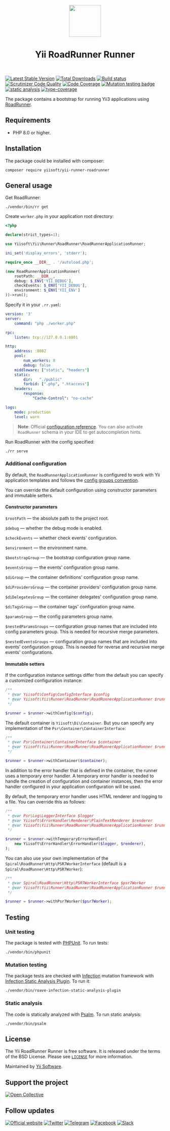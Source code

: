 <p align="center">
    <a href="https://github.com/yiisoft" target="_blank">
        <img src="https://yiisoft.github.io/docs/images/yii_logo.svg" height="100px">
    </a>
    <h1 align="center">Yii RoadRunner Runner</h1>
    <br>
</p>

[![Latest Stable Version](https://poser.pugx.org/yiisoft/yii-runner-roadrunner/v/stable.png)](https://packagist.org/packages/yiisoft/yii-runner-roadrunner)
[![Total Downloads](https://poser.pugx.org/yiisoft/yii-runner-roadrunner/downloads.png)](https://packagist.org/packages/yiisoft/yii-runner-roadrunner)
[![Build status](https://github.com/yiisoft/yii-runner-roadrunner/workflows/build/badge.svg)](https://github.com/yiisoft/yii-runner-roadrunner/actions?query=workflow%3Abuild)
[![Scrutinizer Code Quality](https://scrutinizer-ci.com/g/yiisoft/yii-runner-roadrunner/badges/quality-score.png?b=master)](https://scrutinizer-ci.com/g/yiisoft/yii-runner-roadrunner/?branch=master)
[![Code Coverage](https://scrutinizer-ci.com/g/yiisoft/yii-runner-roadrunner/badges/coverage.png?b=master)](https://scrutinizer-ci.com/g/yiisoft/yii-runner-roadrunner/?branch=master)
[![Mutation testing badge](https://img.shields.io/endpoint?style=flat&url=https%3A%2F%2Fbadge-api.stryker-mutator.io%2Fgithub.com%2Fyiisoft%2Fyii-runner-roadrunner%2Fmaster)](https://dashboard.stryker-mutator.io/reports/github.com/yiisoft/yii-runner-roadrunner/master)
[![static analysis](https://github.com/yiisoft/yii-runner-roadrunner/workflows/static%20analysis/badge.svg)](https://github.com/yiisoft/yii-runner-roadrunner/actions?query=workflow%3A%22static+analysis%22)
[![type-coverage](https://shepherd.dev/github/yiisoft/yii-runner-roadrunner/coverage.svg)](https://shepherd.dev/github/yiisoft/yii-runner-roadrunner)

The package contains a bootstrap for running Yii3 applications using [RoadRunner](https://roadrunner.dev/).

## Requirements

- PHP 8.0 or higher.

## Installation

The package could be installed with composer:

```shell
composer require yiisoft/yii-runner-roadrunner
```

## General usage

Get RoadRunner:

```
./vendor/bin/rr get
```

Create `worker.php` in your application root directory:

```php
<?php

declare(strict_types=1);

use Yiisoft\Yii\Runner\RoadRunner\RoadRunnerApplicationRunner;

ini_set('display_errors', 'stderr');

require_once __DIR__ . '/autoload.php';

(new RoadRunnerApplicationRunner(
    rootPath: __DIR__, 
    debug: $_ENV['YII_DEBUG'], 
    checkEvents: $_ENV['YII_DEBUG'], 
    environment: $_ENV['YII_ENV']
))->run();
```

Specify it in your `.rr.yaml`:

```yaml
version: '3'
server:
    command: "php ./worker.php"

rpc:
    listen: tcp://127.0.0.1:6001

http:
    address: :8082
    pool:
        num_workers: 8
        debug: false
    middleware: ["static", "headers"]
    static:
        dir:   "./public"
        forbid: [".php", ".htaccess"]
    headers:
        response:
            "Cache-Control": "no-cache"

logs:
    mode: production
    level: warn
```

> **Note**:
> Official [configuration reference](https://roadrunner.dev/docs/intro-config/). You can also activate `RoadRunner`
> schema in your IDE to get autocompletion hints.

Run RoadRunner with the config specified:

```
./rr serve
```

### Additional configuration

By default, the `RoadRunnerApplicationRunner` is configured to work with Yii application templates and follows the
[config groups convention](https://github.com/yiisoft/docs/blob/master/022-config-groups.md).

You can override the default configuration using constructor parameters and immutable setters.

#### Constructor parameters

`$rootPath` — the absolute path to the project root.

`$debug` — whether the debug mode is enabled.

`$checkEvents` — whether check events' configuration.

`$environment` — the environment name.

`$bootstrapGroup` — the bootstrap configuration group name.

`$eventsGroup` — the events' configuration group name.

`$diGroup` — the container definitions' configuration group name.

`$diProvidersGroup` — the container providers' configuration group name.

`$diDelegatesGroup` — the container delegates' configuration group name.

`$diTagsGroup` — the container tags' configuration group name.

`$paramsGroup` — the config parameters group name.

`$nestedParamsGroups` — configuration group names that are included into config parameters group. This is needed for
recursive merge parameters.

`$nestedEventsGroups` — configuration group names that are included into events' configuration group. This is needed for
reverse and recursive merge events' configurations.

#### Immutable setters

If the configuration instance settings differ from the default you can specify a customized configuration instance:

```php
/**
 * @var Yiisoft\Config\ConfigInterface $config
 * @var Yiisoft\Yii\Runner\RoadRunner\RoadRunnerApplicationRunner $runner
 */

$runner = $runner->withConfig($config);
```

The default container is `Yiisoft\Di\Container`. But you can specify any implementation
of the `Psr\Container\ContainerInterface`:

```php
/**
 * @var Psr\Container\ContainerInterface $container
 * @var Yiisoft\Yii\Runner\RoadRunner\RoadRunnerApplicationRunner $runner
 */

$runner = $runner->withContainer($container);
```

In addition to the error handler that is defined in the container, the runner uses a temporary error handler.
A temporary error handler is needed to handle the creation of configuration and container instances,
then the error handler configured in your application configuration will be used.

By default, the temporary error handler uses HTML renderer and logging to a file. You can override this as follows:

```php
/**
 * @var Psr\Log\LoggerInterface $logger
 * @var Yiisoft\ErrorHandler\Renderer\PlainTextRenderer $renderer
 * @var Yiisoft\Yii\Runner\RoadRunner\RoadRunnerApplicationRunner $runner
 */

$runner = $runner->withTemporaryErrorHandler(
    new Yiisoft\ErrorHandler\ErrorHandler($logger, $renderer),
);
```

You can also use your own implementation of the `Spiral\RoadRunner\Http\PSR7WorkerInterface`
(default is a `Spiral\RoadRunner\Http\PSR7Worker`):

```php
/**
 * @var Spiral\RoadRunner\Http\PSR7WorkerInterface $psr7Worker
 * @var Yiisoft\Yii\Runner\RoadRunner\RoadRunnerApplicationRunner $runner
 */

$runner = $runner->withPsr7Worker($psr7Worker);
```

## Testing

### Unit testing

The package is tested with [PHPUnit](https://phpunit.de/). To run tests:

```shell
./vendor/bin/phpunit
```

### Mutation testing

The package tests are checked with [Infection](https://infection.github.io/) mutation framework with
[Infection Static Analysis Plugin](https://github.com/Roave/infection-static-analysis-plugin). To run it:

```shell
./vendor/bin/roave-infection-static-analysis-plugin
```

### Static analysis

The code is statically analyzed with [Psalm](https://psalm.dev/). To run static analysis:

```shell
./vendor/bin/psalm
```

## License

The Yii RoadRunner Runner is free software. It is released under the terms of the BSD License.
Please see [`LICENSE`](./LICENSE.md) for more information.

Maintained by [Yii Software](https://www.yiiframework.com/).

## Support the project

[![Open Collective](https://img.shields.io/badge/Open%20Collective-sponsor-7eadf1?logo=open%20collective&logoColor=7eadf1&labelColor=555555)](https://opencollective.com/yiisoft)

## Follow updates

[![Official website](https://img.shields.io/badge/Powered_by-Yii_Framework-green.svg?style=flat)](https://www.yiiframework.com/)
[![Twitter](https://img.shields.io/badge/twitter-follow-1DA1F2?logo=twitter&logoColor=1DA1F2&labelColor=555555?style=flat)](https://twitter.com/yiiframework)
[![Telegram](https://img.shields.io/badge/telegram-join-1DA1F2?style=flat&logo=telegram)](https://t.me/yii3en)
[![Facebook](https://img.shields.io/badge/facebook-join-1DA1F2?style=flat&logo=facebook&logoColor=ffffff)](https://www.facebook.com/groups/yiitalk)
[![Slack](https://img.shields.io/badge/slack-join-1DA1F2?style=flat&logo=slack)](https://yiiframework.com/go/slack)
